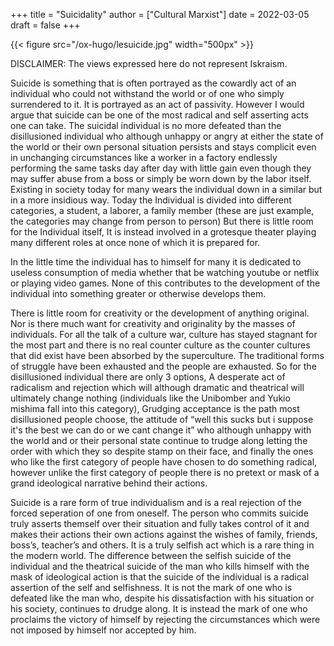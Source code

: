 +++
title = "Suicidality"
author = ["Cultural Marxist"]
date = 2022-03-05
draft = false
+++

{{< figure src="/ox-hugo/lesuicide.jpg" width="500px" >}}

DISCLAIMER: The views expressed here do not represent Iskraism.

Suicide is something that is often portrayed as the cowardly act of an individual who could not withstand the world or of one who simply surrendered to it. It is portrayed as an act of passivity. However I would argue that suicide can be one of the most radical and self asserting acts one can take. The suicidal individual is no more defeated than the disillusioned individual who although unhappy or angry at either the state of the world or their own personal situation persists and stays complicit even in unchanging circumstances like a worker in a factory endlessly performing the same tasks day after day with little gain even though they may suffer abuse from a boss or simply be worn down by the labor itself. Existing in society today for many wears the individual down in a similar but in a more insidious way. Today the Individual is divided into different categories, a student, a laborer, a family member (these are just example, the categories may change from person to person) But there is little room for the Individual itself, It is instead involved in a grotesque theater playing many different roles at once none of which it is prepared for.

In the little time the individual has to himself for many it is dedicated to useless consumption of media whether that be watching youtube or netflix or playing video games. None of this contributes to the development of the individual into something greater or otherwise develops them.

There is little room for creativity or the development of anything original. Nor is there much want for creativity and originality by the masses of individuals. For all the talk of a culture war, culture has stayed stagnant for the most part and there is no real counter culture as the counter cultures that did exist have been absorbed by the superculture. The traditional forms of struggle have been exhausted and the people are exhausted. So for the disillusioned individual there are only 3 options, A desperate act of radicalism and rejection which will although dramatic and theatrical will ultimately change nothing (individuals like the Unibomber and Yukio mishima fall into this category), Grudging acceptance is the path most disillusioned people choose, the attitude of “well this sucks but i suppose it's the best we can do or we cant change it” who although unhappy with the world and or their personal state continue to trudge along letting the order with which they so despite stamp on their face, and finally the ones who like the first category of people have chosen to do something radical, however unlike the first category of people there is no pretext or mask of a grand ideological narrative behind their actions.

Suicide is a rare form of true individualism and is a real rejection of the forced seperation of one from oneself. The person who commits suicide truly asserts themself over their situation and fully takes control of it and makes their actions their own actions against the wishes of family, friends, boss’s, teacher’s and others. It is a truly selfish act which is a rare thing in the modern world. The difference between the selfish suicide of the individual and the theatrical suicide of the man who kills himself with the mask of ideological action is that the suicide of the individual is a radical assertion of the self and selfishness. It is not the mark of one who is defeated like the man who, despite his dissatisfaction with his situation or his society, continues to drudge along. It is instead the mark of one who proclaims the victory of himself by rejecting the circumstances which were not imposed by himself nor accepted by him.